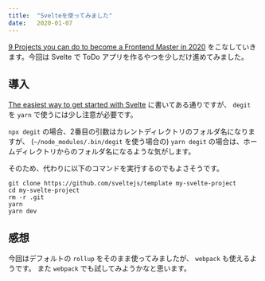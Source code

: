 ```yaml
---
title:  "Svelteを使ってみました"
date:   2020-01-07
---
```


[9 Projects you can do to become a Frontend Master in 2020](https://dev.to/simonholdorf/9-projects-you-can-do-to-become-a-frontend-master-in-2020-n2h)
をこなしていきます。今回は Svelte で ToDo アプリを作るやつを少しだけ進めてみました。

## 導入

[The easiest way to get started with Svelte](https://svelte.dev/blog/the-easiest-way-to-get-started)
に書いてある通りですが、 `degit` を `yarn` で使うには少し注意が必要です。

`npx degit` の場合、2番目の引数はカレントディレクトリのフォルダ名になりますが、
(`~/node_modules/.bin/degit` を使う場合の) `yarn degit` の場合は、ホームディレクトリからのフォルダ名になるような気がします。

そのため、代わりに以下のコマンドを実行するのでもよさそうです。

```
git clone https://github.com/sveltejs/template my-svelte-project
cd my-svelte-project
rm -r .git
yarn
yarn dev
```

## 感想

今回はデフォルトの `rollup` をそのまま使ってみましたが、 `webpack` も使えるようです。
また `webpack` でも試してみようかなと思います。
